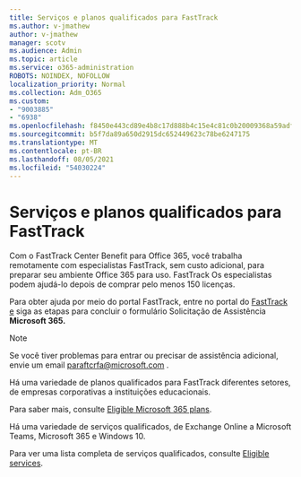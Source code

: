 ```yaml
---
title: Serviços e planos qualificados para FastTrack
ms.author: v-jmathew
author: v-jmathew
manager: scotv
ms.audience: Admin
ms.topic: article
ms.service: o365-administration
ROBOTS: NOINDEX, NOFOLLOW
localization_priority: Normal
ms.collection: Adm_O365
ms.custom:
- "9003885"
- "6938"
ms.openlocfilehash: f8450e443cd89e4b8c17d888b4c15e4c81c0b20009368a59adf0cd38f110c1f3
ms.sourcegitcommit: b5f7da89a650d2915dc652449623c78be6247175
ms.translationtype: MT
ms.contentlocale: pt-BR
ms.lasthandoff: 08/05/2021
ms.locfileid: "54030224"
---
```

# <a name="eligible-services-and-plans-for-fasttrack"></a>Serviços e planos qualificados para FastTrack

Com o FastTrack Center Benefit para Office 365, você trabalha remotamente com especialistas FastTrack, sem custo adicional, para preparar seu ambiente Office 365 para uso. FastTrack Os especialistas podem ajudá-lo depois de comprar pelo menos 150 licenças.

Para obter ajuda por meio do portal FastTrack, entre no portal do [FastTrack e](https://go.microsoft.com/fwlink/?linkid=2125443) siga as etapas para concluir o formulário Solicitação de Assistência **Microsoft 365.**

> [!NOTE]
> Se você tiver problemas para entrar ou precisar de assistência adicional, envie um email [para](mailto:ftcrfa@microsoft.com)ftcrfa@microsoft.com .

Há uma variedade de planos qualificados para FastTrack diferentes setores, de empresas corporativas a instituições educacionais.

Para saber mais, consulte [Eligible Microsoft 365 plans](https://go.microsoft.com/fwlink/?linkid=2125459).

Há uma variedade de serviços qualificados, de Exchange Online a Microsoft Teams, Microsoft 365 e Windows 10.

Para ver uma lista completa de serviços qualificados, consulte [Eligible services](https://go.microsoft.com/fwlink/?linkid=2125636).
